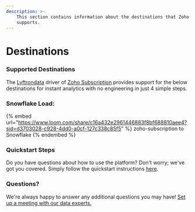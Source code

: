 ```yaml
---
description: >-
    This section contains information about the destinations that Zoho Subscription
    supports.
---
```


# Destinations

### Supported Destinations

The [Lyftrondata](https://www.lyftrondata.com/) driver of [Zoho Subscription](https://www.lyftrondata.com/integration/business-analytics/zoho-subscription/) provides support for the below destinations for instant analytics with no engineering in just 4 simple steps.

### Snowflake Load:

{% embed url="https://www.loom.com/share/c16a432e2961446883f8bf688810aee4?sid=d3703028-c928-4dd0-a0cf-127c338c85f5" %}
zoho-subscription to Snowflake
{% endembed %}

### Quickstart Steps

Do you have questions about how to use the platform? Don't worry; we've got you covered. Simply follow the quickstart instructions [here](README.md).

### Questions? <a href="#questions" id="questions"></a>

We're always happy to answer any additional questions you may have! [Set up a meeting with our data experts.](https://www.lyftrondata.com/book-a-meeting/)
